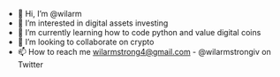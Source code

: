 - 👋 Hi, I’m @wilarm
- 👀 I’m interested in digital assets investing
- 🌱 I’m currently learning how to code python and value digital coins
- 💞️ I’m looking to collaborate on crypto
- 📫 How to reach me wilarmstrong4@gmail.com - @wilarmstrongiv on Twitter

<!---
wilarm/wilarm is a ✨ special ✨ repository because its `README.md` (this file) appears on your GitHub profile.
You can click the Preview link to take a look at your changes.
--->
